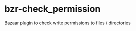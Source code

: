 bzr-check_permission
===================

Bazaar plugin to check write permissions to files / directories
